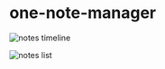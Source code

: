 # one-note-manager

![notes timeline](https://github.com/siddharthnarayanan/one-note-manager/blob/siddharth_dev/docs/ui_1.jpg)

![notes list](https://github.com/siddharthnarayanan/one-note-manager/blob/siddharth_dev/docs/ui_2.jpg)
